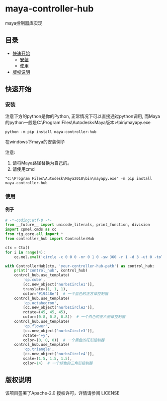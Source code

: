 # maya-controller-hub

maya控制器库实现

## 目录

- [快速开始](#快速开始)
    * [安装](#安装)
    * [使用](#使用)
- [版权说明](#版权说明)

## 快速开始

### 安装

注意下方的python是你的Python, 正常情况下可以直接通过python调用, 而Maya的python一般是C:\Program
Files\Autodesk\<Maya版本>\bin\mayapy.exe

```commandline
python -m pip install maya-controller-hub
```

在windows下maya的安装例子

注意:

1. 请将Maya路径替换为自己的。
2. 请使用cmd

```commandline
"C:\Program Files\Autodesk\Maya2018\bin\mayapy.exe" -m pip install maya-controller-hub
```

### 使用

#### 例子

```python
# -*-coding:utf-8 -*-
from __future__ import unicode_literals, print_function, division
import cpmel.cmds as cc
from rig_core.all import *
from controller_hub import ControllerHub

ctx = Ctx()
for i in range(4):
    cc.mel.eval('circle -c 0 0 0 -nr 0 1 0 -sw 360 -r 1 -d 3 -ut 0 -tol 0.1 -s 8 -ch 0;')

with ControllerHub(ctx, 'your-controller-hub-path') as control_hub:
    print('control_hub', control_hub)
    control_hub.use_template(
        'cp.cube',
        [cc.new_object('nurbsCircle1')],
        translate=(1, 1, 1),
        color='#19448e')  # 一个蓝色的正方体控制器
    control_hub.use_template(
        'cp.octahedron',
        [cc.new_object('nurbsCircle2')],
        rotate=(45, 45, 45),
        color=(0.8, 0.8, 0.8))  # 一个白色的正八面体控制器
    control_hub.use_template(
        'cp.flower',
        [cc.new_object('nurbsCircle3')],
        rotate='+y',
        color=(0, 0, 0))  # 一个黑色的花形控制器
    control_hub.use_template(
        'cp.triangle',
        [cc.new_object('nurbsCircle4')],
        scale=(1.5, 1.5, 1.5),
        color=14)  # 一个绿色的三角形控制器
```

## 版权说明

该项目签署了Apache-2.0 授权许可，详情请参阅 LICENSE


